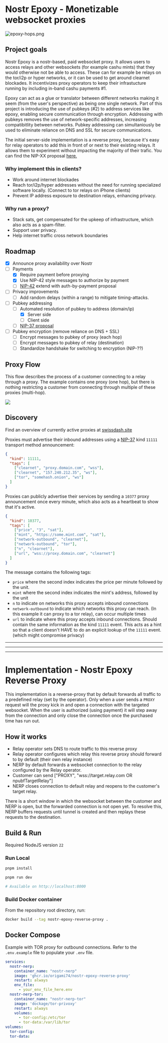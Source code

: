 # Nostr Epoxy - Monetizable websocket proxies
![epoxy-hops.png](epoxy-hops.png)
## Project goals
Nostr Epoxy is a nostr-based, paid websocket proxy. It allows users to access relays and other websockets (for example cashu mints) that they would otherwise not be able to access. These can for example be relays on the tor/i2p or hyper networks, or it can be used to get around clearnet blockades. It incentivizes proxy operators to keep their infrastucture running by including in-band cashu payments #1.

Epoxy can act as a glue or translator between different networks making it seem (from the user's perspective) as being one single network. Part of this project is introducing the use of pubkeys (#2) to address services like epoxy, enabling secure communication through encryption. Addressing with pubkeys removes the use of network-specific addresses, increasing compatibitlity between networks. Pubkey addressing can simultaniously be used to eliminate reliance on DNS and SSL for secure communications.

The initial server-side implementation is a reverse proxy, because it's easy for relay operators to add this in front of or next to their existing relays. It allows them to experiment without impacting the majority of their trafic.
You can find the NIP-XX proposal [here.](NIP-XX.md)

### Why implement this in clients?

- Work around internet blockades
- Reach tor/i2p/hyper addresses without the need for running specialized software locally. (Connect to tor relays on iPhone clients)
- Prevent IP address exposure to destination relays, enhancing privacy.

### Why run a proxy?

- Stack sats, get compensated for the upkeep of infrastructure, which also acts as a spam-filter.
- Support user privacy.
- Help internet traffic cross network boundaries

## Roadmap
- [x] Announce proxy availability over Nostr
- [ ] Payments
  - [x] Require payment before proxying
  - [x] Use NIP-42 style messages to authorize by payment
  - [ ] [NIP-42](https://github.com/nostr-protocol/nips/pull/1609) extend with auth-by-payment proposal
- [ ] Privacy improvements
  - [ ] Add random delays (within a range) to mitigate timing-attacks.
- [ ] Pubkey addressing
  - [ ] Automated resolution of pubkey to address (domain/ip)
    - [x] Server side
    - [ ] Client side
  - [ ] [NIP-37 proposal](https://github.com/nostr-protocol/nips/pull/1585)
- [ ] Pubkey encryption (remove reliance on DNS + SSL)
  - [ ] Encrypt messages to pubkey of proxy (each hop)
  - [ ] Encrypt messages to pubkey of relay (destination)
  - [ ] Standardize handshake for switching to encryption (NIP-??)

## Proxy Flow

This flow describes the process of a customer connecting to a relay through a proxy. The example contains one proxy (one hop), but there is nothing restricting a customer from connecting through multiple of these proxies (multi-hop).

![](https://www.plantuml.com/plantuml/png/dLBBJiCm4BpxA_O3Gjfp3gXHwWD8926KHq_8n2irIXmNFw3vUn85OaJtGeyxE-ETiMPZdJ3Eguw9sca3cRTEApHicfiFuN210b8QVHfIzhE0g-jl218eZjZ3CxvPNRVes8nFZ8MTW6vfRLaLB_i8FgrDLYk3dHXYAPItSQFfXyfqVyVptMl5xnzlAhwDe1I3mjv1XUyUhVltdGXgOGy-nU5s7STno5nDjE1Ydi_ppl3lOxeDge0-e0FNA3H4iE0mA_ASPpk-POnECWQ7jkabh0bhOKdOua_Znn77bzL56Y9fwKrz41O1JyV6eAJrMQSjKhsPqn0CYN_xAF6yinlivTZkBm00)

## Discovery

Find an overview of currently active proxies at [swissdash.site](https://swissdash.site)

Proxies must advertise their inbound addresses using a [NIP-37](https://github.com/nostr-protocol/nips/pull/1585) kind `11111` transport method announcement:
```json
{
  "kind": 11111,
  "tags": [
    ["clearnet", "proxy.domain.com", "wss"],
    ["clearnet", "157.240.212.35", "ws"],
    ["tor", "somehash.onion", "ws"]
  ]
}
```

Proxies can publicly advertise their services by sending a `10377` proxy announcement once every minute, which also acts as a heartbeat to show that it's active.
```json
{
  "kind": 10377,
  "tags": [
    ["price", "3", "sat"],
    ["mint", "https://some.mint.com", "sat"],
    ["network-outbound", "clearnet"],
    ["network-outbound", "tor"],
    ["n", "clearnet"],
    ["url", "wss://proxy.domain.com", "clearnet"]
  ]
}
```

The message contains the following tags:
- `price` where the second index indicates the price per minute followed by the unit.
- `mint` where the second index indicates the mint's address, followed by the unit
- `n` to indicate on networks this proxy accepts inbound connections
- `network-outbound` to indicate which networks this proxy can reach. (In this example it can proxy to a tor relay), can occur multiple times
- `url` to indicate where this proxy accepts inbound connections. Should contain the same information as the kind `11111` event. This acts as a hint so that a client doesn't HAVE to do an explicit lookup of the `11111` event. (which might compromise privacy)

---

----

--- 
# Implementation - Nostr Epoxy Reverse Proxy

This implementation is a reverse-proxy that by default forwards all traffic to a predefined relay (set by the operator).
Only when a user sends a `PROXY` request will the proxy kick in and open a connection with the targeted websocket. When the user is authorized (using payment) it will step away from the connection and only close the connection once the purchased time has run out.

## How it works

- Relay operator sets DNS to route traffic to this reverse proxy
- Relay operator configures which relay this reverse proxy should forward to by default (their own relay instance)
- NERP by default forwards a websocket connection to the relay configured by the Relay operator.
- Customer can send ["PROXY", "wss://target.relay.com OR npubfTargetRelay"]
- NERP closes connection to default relay and reopens to the customer's target relay.

There is a short window in which the websocket between the customer and NERP is open, but the forwarded connection is not open yet. To resolve this, NERP buffers requests until tunnel is created and then replays these requests to the destination.

## Build & Run

Required NodeJS version `22`


### Run Local
```bash
pnpm install

pnpm run dev

# Available on http://localhost:8000
```

### Build Docker container
From the repository root directory, run:
```bash
docker build --tag nostr-epoxy-reverse-proxy .
```

## Docker Compose
Example with TOR proxy for outbound connections. Refer to the `.env.example` file to populate your `.env` file.

```yaml
services:
  nostr-nerp:
    container_name: "nostr-nerp"
    image: 'ghcr.io/origami74/nostr-epoxy-reverse-proxy'
    restart: always
    env_file:
      - your_env_file_here.env
  nostr-nerp-tor:
    container_name: "nostr-nerp-tor"
    image: 'dockage/tor-privoxy'
    restart: always
    volumes:
      - tor-config:/etc/tor
      - tor-data:/var/lib/tor
volumes:
  tor-config:
  tor-data:
```